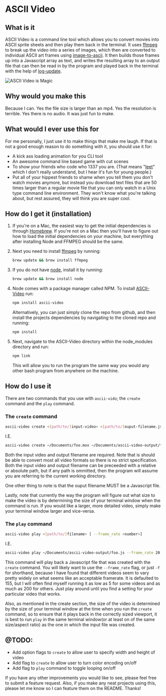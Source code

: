 # ASCII Video


## What is it

ASCII Video is a command line tool which allows you to convert movies into ASCII sprite sheets and then play them back in the terminal. It uses [ffmpeg](https://ffmpeg.org/) to break up the video into a series of images, which then are converted to individual ASCII art frames using [image-to-ascii](https://github.com/IonicaBizau/image-to-ascii).  It then builds those frames up into a Javascript array as text, and writes the resulting array to an output file that can then be read in by the program and played back in the terminal with the help of [log-update](https://github.com/sindresorhus/log-update).

![ASCII Video is Magic](./out.gif?raw=true "Demo Video")

## Why would you make this

Because I can. Yes the file size is larger than an mp4. Yes the resolution is terrible. Yes there is no audio. It was just fun to make.

## What would I ever use this for

For me personally, I just use it to make things that make me laugh. If that is not a good enough reason to do something with it, you should use it for:

* A kick ass loading animation for you CLI tool
* An awesome command line based game with cut scenes
* To show your friends who code who 1337 you are. (That means "[leet](https://www.youtube.com/watch?v=dQw4w9WgXcQ)" which I don't really understand, but I hear it's fun for young people.)
* Put all of your hippest friends to shame when you tell them you don't watch movies anymore, but instead you download text files that are 50 times larger than a regular movie file that you can only watch in a Unix type command line environment. They won't know what you're talking about, but rest assured, they will think you are super cool.

## How do I get it (installation)

1. If you're on a Mac, the easiest way to get the initial dependencies is through [Homebrew](https://brew.sh/).  If you're not on a Mac then you'll have to figure out how to load the initial dependencies on your machine, but everything after installing Node and FFMPEG should be the same.

1. Next you need to install [ffmpeg](https://ffmpeg.org/) by running:
    ```bash
    brew update && brew install ffmpeg
    ```
1. If you do not have [node](https://nodejs.org/en/), install it by running:
    ```bash
    brew update && brew install node
    ```
1. Node comes with a package manager called NPM. To install [ASCII-Video](https://github.com/fossage/ASCII-Video) run:
    ```bash
    npm install ascii-video
    ```
    Alternatively, you can just simply clone the repo from github, and then install the projects dependencies by navigating to the cloned repo and running:
    ```bash
    npm install
    ```

1. Next, navigate to the ASCII-Video directory within the node_modules directory and run:
    ```bash
    npm link
    ```
    This will allow you to run the program the same way you would any other bash program from anywhere on the machine.

## How do I use it

There are two commands that you use with `ascii-vido`; the `create` command and the `play` command.

### The `create` command

```bash
ascii-video create <[path/to/]input-video> <[path/to/]ouput-filename.js>
```

I.E.

```bash
ascii-video create ~/Documents/foo.mov ~/Documents/ascii-video-output/foo.js
```

Both the input video and output filename are required.  Note that is should be able to convert most all video formats so there is no strict specification.  Both the input video and output filename can be preceeded with a relative or absolute path, but if any path is ommitted, then the program will assume you are referring to the current working directory.

One other thing to note is that the ouput filename MUST be a Javascript file.

Lastly, note that currently the way the program will figure out what size to make the video is by determining the size of your terminal window when the command is run.  If you would like a larger, more detailed video, simply make your terminal window larger and vice-versa.

### The `play` command

```bash
ascii-video play <[path/to/]filename> [ --frame_rate <number>]
```

I.E.

```bash
ascii-video play ~/Documents/ascii-video-output/foo.js --frame_rate 20
```

This command will play back a Javascript file that was created with the `create` command. You will likely want to use the `--frame_rate` flag, or just `-f` for shorthand, because I have found that different videos seem to vary pretty widely on what seems like an acceptable framerate.  It is defaulted to 155, but I will often find myself running it as low as 5 for some videos and as much as 200 for others.  Just play around until you find a setting for your particular video that works.

Also, as mentioned in the create section, the size of the video is determined by the size of your terminal window at the time when you run the `create` command, so to ensure that it plays back in the correctly sized viewport, it is best to run `play` in the same terminal window(or at least on of the same size/aspect ratio) as the one in which the input file was created.

## @TODO:

* Add option flags to `create` to allow user to specify width and height of video
* Add flag to `create` to allow user to turn color encoding on/off
* Add flag to `play` command to toggle looping on/off


If you have any other improvements you would like to see, please feel free to submit a feature request.  Also, if you make any neat projects using this, please let me know so I can feature them on the README.  Thanks!



